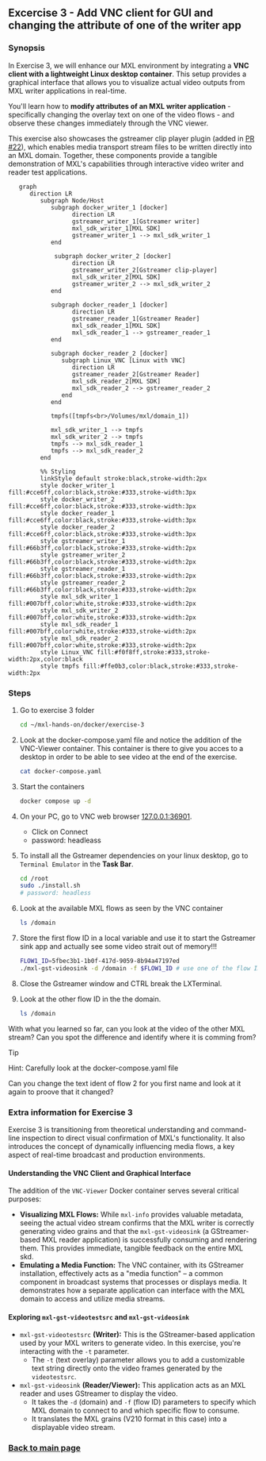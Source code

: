 ## Excercise 3 - Add VNC client for GUI and changing the attribute of one of the writer app

### Synopsis

In Exercise 3, we will enhance our MXL environment by integrating a **VNC client with a lightweight Linux desktop container**. This setup provides a graphical interface that allows you to visualize actual video outputs from MXL writer applications in real-time. 

You'll learn how to **modify attributes of an MXL writer application** - specifically changing the overlay text on one of the video flows - and observe these changes immediately through the VNC viewer.

This exercise also showcases the gstreamer clip player plugin (added in [PR #22](https://github.com/dmf-mxl/mxl/pull/22)), which enables media transport stream files to be written directly into an MXL domain. Together, these components provide a tangible demonstration of MXL's capabilities through interactive video writer and reader test applications.

```mermaid
   graph
      direction LR
         subgraph Node/Host
            subgraph docker_writer_1 [docker]
                  direction LR
                  gstreamer_writer_1[Gstreamer writer]
                  mxl_sdk_writer_1[MXL SDK]
                  gstreamer_writer_1 --> mxl_sdk_writer_1
            end
             
             subgraph docker_writer_2 [docker]
                  direction LR
                  gstreamer_writer_2[Gstreamer clip-player]
                  mxl_sdk_writer_2[MXL SDK]
                  gstreamer_writer_2 --> mxl_sdk_writer_2
            end

            subgraph docker_reader_1 [docker]
                  direction LR
                  gstreamer_reader_1[Gstreamer Reader]
                  mxl_sdk_reader_1[MXL SDK]
                  mxl_sdk_reader_1 --> gstreamer_reader_1
            end

            subgraph docker_reader_2 [docker]
               subgraph Linux_VNC [Linux with VNC]
                  direction LR
                  gstreamer_reader_2[Gstreamer Reader]
                  mxl_sdk_reader_2[MXL SDK]
                  mxl_sdk_reader_2 --> gstreamer_reader_2
               end           
            end

            tmpfs([tmpfs<br>/Volumes/mxl/domain_1])

            mxl_sdk_writer_1 --> tmpfs
            mxl_sdk_writer_2 --> tmpfs
            tmpfs --> mxl_sdk_reader_1
            tmpfs --> mxl_sdk_reader_2
         end

         %% Styling
         linkStyle default stroke:black,stroke-width:2px
         style docker_writer_1 fill:#cce6ff,color:black,stroke:#333,stroke-width:3px
         style docker_writer_2 fill:#cce6ff,color:black,stroke:#333,stroke-width:3px
         style docker_reader_1 fill:#cce6ff,color:black,stroke:#333,stroke-width:3px
         style docker_reader_2 fill:#cce6ff,color:black,stroke:#333,stroke-width:3px
         style gstreamer_writer_1 fill:#66b3ff,color:black,stroke:#333,stroke-width:2px
         style gstreamer_writer_2 fill:#66b3ff,color:black,stroke:#333,stroke-width:2px
         style gstreamer_reader_1 fill:#66b3ff,color:black,stroke:#333,stroke-width:2px
         style gstreamer_reader_2 fill:#66b3ff,color:black,stroke:#333,stroke-width:2px
         style mxl_sdk_writer_1 fill:#007bff,color:white,stroke:#333,stroke-width:2px
         style mxl_sdk_writer_2 fill:#007bff,color:white,stroke:#333,stroke-width:2px
         style mxl_sdk_reader_1 fill:#007bff,color:white,stroke:#333,stroke-width:2px
         style mxl_sdk_reader_2 fill:#007bff,color:white,stroke:#333,stroke-width:2px
         style Linux_VNC fill:#f0f8ff,stroke:#333,stroke-width:2px,color:black
         style tmpfs fill:#ffe0b3,color:black,stroke:#333,stroke-width:2px
```

### Steps

1. Go to exercise 3 folder  

   ```sh
   cd ~/mxl-hands-on/docker/exercise-3
   ```

1. Look at the docker-compose.yaml file and notice the addition of the VNC-Viewer container. This container is there to give you acces to a desktop in order to be able to see video at the end of the exercise.

   ```sh
   cat docker-compose.yaml
   ```

1. Start the containers

   ```sh
   docker compose up -d
   ```

1. On your PC, go to VNC web browser [127.0.0.1:36901](http://127.0.0.1:36901/vnc.html).
    - Click on Connect
    - password: headleass
1. To install all the Gstreamer dependencies on your linux desktop, go to `Terminal Emulator` in the **Task Bar**.

   ```sh
   cd /root
   sudo ./install.sh
   # password: headless
   ```

1. Look at the available MXL flows as seen by the VNC container

   ```sh
   ls /domain
   ```

1. Store the first flow ID in a local variable and use it to start the Gstreamer sink app and actually see some video strait out of memory!!!

   ```sh
   FLOW1_ID=5fbec3b1-1b0f-417d-9059-8b94a47197ed
   ./mxl-gst-videosink -d /domain -f $FLOW1_ID # use one of the flow ID from the ls /domain command
   ```

1. Close the Gstreamer window and CTRL break the LXTerminal.  
1. Look at the other flow ID in the the domain.  

   ```sh
   ls /domain
   ```

With what you learned so far, can you look at the video of the other MXL stream? Can you spot the difference and identify where it is comming from?  

> [!TIP]
> Hint: Carefully look at the docker-compose.yaml file

Can you change the text ident of flow 2 for you first name and look at it again to proove that it changed?

### Extra information for Exercise 3

Exercise 3 is transitioning from theoretical understanding and command-line inspection to direct visual confirmation of MXL's functionality. It also introduces the concept of dynamically influencing media flows, a key aspect of real-time broadcast and production environments.

#### Understanding the VNC Client and Graphical Interface

The addition of the `VNC-Viewer` Docker container serves several critical purposes:

- **Visualizing MXL Flows:** While `mxl-info` provides valuable metadata, seeing the actual video stream confirms that the MXL writer is correctly generating video grains and that the `mxl-gst-videosink` (a GStreamer-based MXL reader application) is successfully consuming and rendering them. This provides immediate, tangible feedback on the entire MXL skd.
- **Emulating a Media Function:** The VNC container, with its GStreamer installation, effectively acts as a "media function" – a common component in broadcast systems that processes or displays media. It demonstrates how a separate application can interface with the MXL domain to access and utilize media streams.

#### Exploring `mxl-gst-videotestsrc` and `mxl-gst-videosink`  

- `mxl-gst-videotestsrc` **(Writer):** This is the GStreamer-based application used by your MXL writers to generate video. In this exercise, you're interacting with the `-t` parameter.
  - The `-t` (text overlay) parameter allows you to add a customizable text string directly onto the video frames generated by the `videotestsrc`.
- `mxl-gst-videosink` **(Reader/Viewer):** This application acts as an MXL reader and uses GStreamer to display the video.
  - It takes the `-d` (domain) and `-f` (flow ID) parameters to specify which MXL domain to connect to and which specific flow to consume.
  - It translates the MXL grains (V210 format in this case) into a displayable video stream.

### [Back to main page](../README.md)